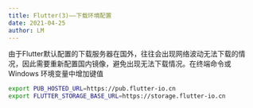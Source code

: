 ```yaml
---
title: Flutter(3)——下载环境配置
date: 2021-04-25
author: LM
---
```


由于Flutter默认配置的下载服务器在国外，往往会出现网络波动无法下载的情况，因此需要重新配置国内镜像，避免出现无法下载情况。在终端命令或 Windows 环境变量中增加键值

```bash
export PUB_HOSTED_URL=https://pub.flutter-io.cn
export FLUTTER_STORAGE_BASE_URL=https://storage.flutter-io.cn
```